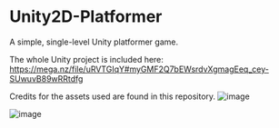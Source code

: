 # Unity2D-Platformer

A simple, single-level Unity platformer game.

The whole Unity project is included here: https://mega.nz/file/uRVTGIqY#myGMF2Q7bEWsrdvXgmagEeq_cey-SUwuvB89wRRtdfg

Credits for the assets used are found in this repository.
![image](https://github.com/user-attachments/assets/05bbf27d-8bbe-466d-a3be-cadcf6ad4b30)


![image](https://github.com/user-attachments/assets/dd62e23b-f8c7-4285-ad88-c076159cc739)
